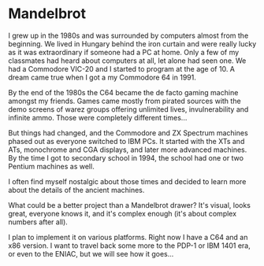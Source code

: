 # Mandelbrot

I grew up in the 1980s and was surrounded by computers almost from the beginning. We lived in Hungary behind the iron curtain and were really lucky as it was extraordinary if someone had a PC at home. Only a few of my classmates had heard about computers at all, let alone had seen one. We had a Commodore VIC-20 and I started to program at the age of 10. A dream came true when I got a my Commodore 64 in 1991.

By the end of the 1980s the C64 became the de facto gaming machine amongst my friends. Games came mostly from pirated sources with the demo screens of warez groups offering unlimited lives, invulnerability and infinite ammo. Those were completely different times...

But things had changed, and the Commodore and ZX Spectrum machines phased out as everyone switched to IBM PCs. It started with the XTs and ATs, monochrome and CGA displays, and later more advanced machines. By the time I got to secondary school in 1994, the school had one or two Pentium machines as well.

I often find myself nostalgic about those times and decided to learn more about the details of the ancient machines. 

What could be a better project than a Mandelbrot drawer? It's visual, looks great, everyone knows it, and it's complex enough (it's about complex numbers after all).

I plan to implement it on various platforms. Right now I have a C64 and an x86 version. I want to travel back some more to the PDP-1 or IBM 1401 era, or even to the ENIAC, but we will see how it goes...

